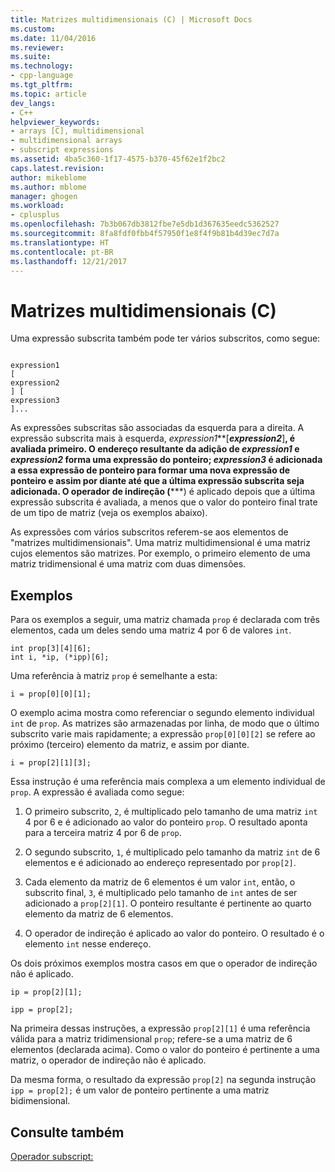 ```yaml
---
title: Matrizes multidimensionais (C) | Microsoft Docs
ms.custom: 
ms.date: 11/04/2016
ms.reviewer: 
ms.suite: 
ms.technology:
- cpp-language
ms.tgt_pltfrm: 
ms.topic: article
dev_langs:
- C++
helpviewer_keywords:
- arrays [C], multidimensional
- multidimensional arrays
- subscript expressions
ms.assetid: 4ba5c360-1f17-4575-b370-45f62e1f2bc2
caps.latest.revision: 
author: mikeblome
ms.author: mblome
manager: ghogen
ms.workload:
- cplusplus
ms.openlocfilehash: 7b3b067db3812fbe7e5db1d367635eedc5362527
ms.sourcegitcommit: 8fa8fdf0fbb4f57950f1e8f4f9b81b4d39ec7d7a
ms.translationtype: HT
ms.contentlocale: pt-BR
ms.lasthandoff: 12/21/2017
---
```

# <a name="multidimensional-arrays-c"></a>Matrizes multidimensionais (C)
Uma expressão subscrita também pode ter vários subscritos, como segue:  
  
```  
  
expression1  
[  
expression2  
] [  
expression3  
]...  
```  
  
 As expressões subscritas são associadas da esquerda para a direita. A expressão subscrita mais à esquerda, *expression1***[***expression2***]**, é avaliada primeiro. O endereço resultante da adição de *expression1* e *expression2* forma uma expressão do ponteiro; *expression3* é adicionada a essa expressão de ponteiro para formar uma nova expressão de ponteiro e assim por diante até que a última expressão subscrita seja adicionada. O operador de indireção (**\***) é aplicado depois que a última expressão subscrita é avaliada, a menos que o valor do ponteiro final trate de um tipo de matriz (veja os exemplos abaixo).  
  
 As expressões com vários subscritos referem-se aos elementos de "matrizes multidimensionais". Uma matriz multidimensional é uma matriz cujos elementos são matrizes. Por exemplo, o primeiro elemento de uma matriz tridimensional é uma matriz com duas dimensões.  
  
## <a name="examples"></a>Exemplos  
 Para os exemplos a seguir, uma matriz chamada `prop` é declarada com três elementos, cada um deles sendo uma matriz 4 por 6 de valores `int`.  
  
```  
int prop[3][4][6];  
int i, *ip, (*ipp)[6];  
```  
  
 Uma referência à matriz `prop` é semelhante a esta:  
  
```  
i = prop[0][0][1];  
```  
  
 O exemplo acima mostra como referenciar o segundo elemento individual `int` de `prop`. As matrizes são armazenadas por linha, de modo que o último subscrito varie mais rapidamente; a expressão `prop[0][0][2]` se refere ao próximo (terceiro) elemento da matriz, e assim por diante.  
  
```  
i = prop[2][1][3];  
```  
  
 Essa instrução é uma referência mais complexa a um elemento individual de `prop`. A expressão é avaliada como segue:  
  
1.  O primeiro subscrito, `2`, é multiplicado pelo tamanho de uma matriz `int` 4 por 6 e é adicionado ao valor do ponteiro `prop`. O resultado aponta para a terceira matriz 4 por 6 de `prop`.  
  
2.  O segundo subscrito, `1`, é multiplicado pelo tamanho da matriz `int` de 6 elementos e é adicionado ao endereço representado por `prop[2]`.  
  
3.  Cada elemento da matriz de 6 elementos é um valor `int`, então, o subscrito final, `3`, é multiplicado pelo tamanho de `int` antes de ser adicionado a `prop[2][1]`. O ponteiro resultante é pertinente ao quarto elemento da matriz de 6 elementos.  
  
4.  O operador de indireção é aplicado ao valor do ponteiro. O resultado é o elemento `int` nesse endereço.  
  
 Os dois próximos exemplos mostra casos em que o operador de indireção não é aplicado.  
  
```  
ip = prop[2][1];  
  
ipp = prop[2];  
```  
  
 Na primeira dessas instruções, a expressão `prop[2][1]` é uma referência válida para a matriz tridimensional `prop`; refere-se a uma matriz de 6 elementos (declarada acima). Como o valor do ponteiro é pertinente a uma matriz, o operador de indireção não é aplicado.  
  
 Da mesma forma, o resultado da expressão `prop[2]` na segunda instrução `ipp = prop[2];` é um valor de ponteiro pertinente a uma matriz bidimensional.  
  
## <a name="see-also"></a>Consulte também  
 [Operador subscript:](../cpp/subscript-operator.md)